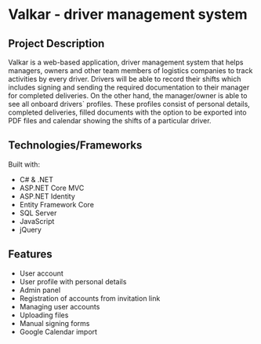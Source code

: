 # Valkar - driver management system

## Project Description
Valkar is a web-based application, driver management system that helps managers, owners and other team members of logistics companies to track activities by every driver. Drivers will be able to record their shifts which includes signing and sending the required documentation to their manager for completed deliveries. On the other hand, the manager/owner is able to see all onboard drivers\` profiles. These profiles consist of personal details, completed deliveries, filled documents with the option to be exported into PDF files and calendar showing the shifts of a particular driver.

## Technologies/Frameworks
Built with:
* C# & .NET
* ASP.NET Core MVC
* ASP.NET Identity
* Entity Framework Core
* SQL Server
* JavaScript
* jQuery

## Features
* User account
* User profile with personal details
* Admin panel
* Registration of accounts from invitation link
* Managing user accounts
* Uploading files
* Manual signing forms
* Google Calendar import


